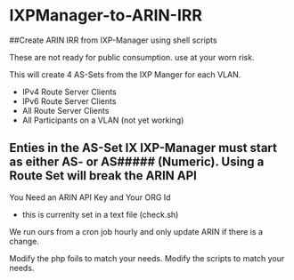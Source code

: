 # IXPManager-to-ARIN-IRR
##Create ARIN IRR from IXP-Manager using shell scripts

These are not ready for public consumption. use at your worn risk.

This will create 4 AS-Sets from the IXP Manger for each VLAN.
- IPv4 Route Server Clients
- IPv6 Route Server Clients
- All Route Server Clients
- All Participants on a VLAN (not yet working)

## Enties in the AS-Set IX IXP-Manager must start as either AS- or AS##### (Numeric).  Using a Route Set will break the ARIN API

You Need an ARIN API Key and Your ORG Id
- this is currenlty set in a text file (check.sh)

We run ours from a cron job hourly and only update ARIN if there is a change.

Modify the php foils to match your needs.
Modify the scripts to match your needs.
